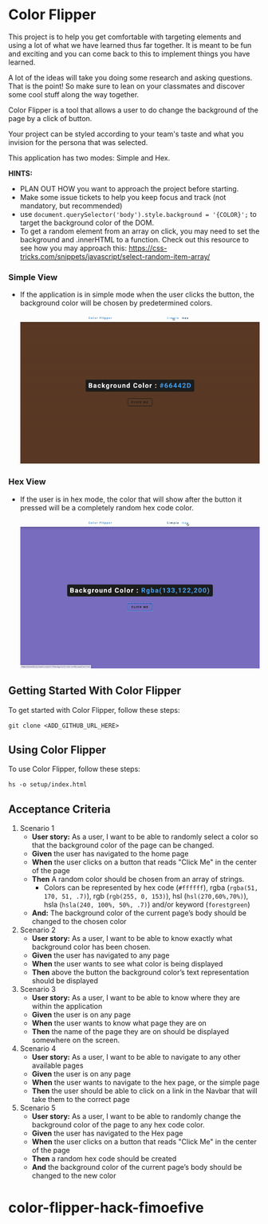 # Color Flipper

This project is to help you get comfortable with targeting elements and using a lot of what we have learned thus far together. It is meant to be fun and exciting and you can come back to this to implement things you have learned. 

A lot of the ideas will take you doing some research and asking questions. That is the point! So make sure to lean on your classmates and discover some cool stuff along the way together.


Color Flipper is a tool that allows a user to do change the background of the page by a click of button.

Your project can be styled according to your team's taste and what you invision for the persona that was selected.

This application has two modes: Simple and Hex.

**HINTS:** 
- PLAN OUT HOW you want to approach the project before starting.
- Make some issue tickets to help you keep focus and track (not mandatory, but recommended)
- use `document.querySelector('body').style.background = '{COLOR}';` to target the background color of the DOM.
- To get a random element from an array on click, you may need to set the background and .innerHTML to a function. Check out this resource to see how you may approach this: https://css-tricks.com/snippets/javascript/select-random-item-array/


### Simple View
- If the application is in simple mode when the user clicks the button, the background color will be chosen by predetermined colors.
  
  ![Simple Demo](SimpleGif.gif)
  
### Hex View

- If the user is in hex mode, the color that will show after the button it pressed will be a completely random hex code color.
  
  ![Hex Demo](HexGif.gif)

## Getting Started With Color Flipper

To get started with Color Flipper, follow these steps:

```
git clone <ADD_GITHUB_URL_HERE>
```

## Using Color Flipper

To use Color Flipper, follow these steps:

```shell
hs -o setup/index.html
```

## Acceptance Criteria
1. Scenario 1
    - **User story:** As a user, I want to be able to randomly select a color so that the background color of the page can be changed.
    - **Given** the user has navigated to the home page
    - **When** the user clicks on a button that reads "Click Me" in the center of the page
    - **Then** A random color should be chosen from an array of strings. 
       - Colors can be represented by hex code (`#ffffff`), rgba (`rgba(51, 170, 51, .7)`), rgb (`rgb(255, 0, 153)`), hsl (`hsl(270,60%,70%)`), hsla (`hsla(240, 100%, 50%, .7)`) and/or keyword (`forestgreen`)
    - **And:** The background color of the current page’s body should be changed to the chosen color
1. Scenario 2
    - **User story:** As a user, I want to be able to know exactly what background color has been chosen.
    - **Given** the user has navigated to any page
    - **When** the user wants to see what color is being displayed
    - **Then** above the button the background color’s text representation should be displayed
1. Scenario 3
    - **User story:** As a user, I want to be able to know where they are within the application
    - **Given** the user is on any page
    - **When** the user wants to know what page they are on
    - **Then** the name of the page they are on should be displayed somewhere on the screen.
1. Scenario 4
    - **User story:** As a user, I want to be able to navigate to any other available pages
    - **Given** the user is on any page
    - **When** the user wants to navigate to the hex page, or the simple page
    - **Then** the user should be able to click on a link in the Navbar that will take them to the correct page
1. Scenario 5
    - **User story:** As a user, I want to be able to randomly change the background color of the page to any hex code color.
    - **Given** the user has navigated to the Hex page
    - **When** the user clicks on a button that reads "Click Me" in the center of the page
    - **Then** a random hex code should be created
    - **And** the background color of the current page’s body should be changed to the new color
# color-flipper-hack-fimoefive
